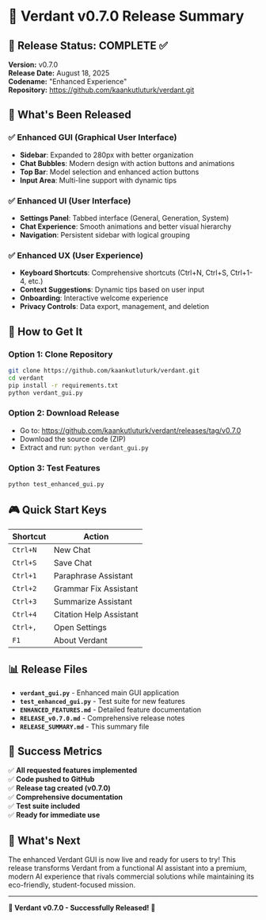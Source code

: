 # 🚀 Verdant v0.7.0 Release Summary

## 🎯 **Release Status: COMPLETE** ✅

**Version:** v0.7.0  
**Release Date:** August 18, 2025  
**Codename:** "Enhanced Experience"  
**Repository:** https://github.com/kaankutluturk/verdant.git  

## 🌟 **What's Been Released**

### ✅ **Enhanced GUI (Graphical User Interface)**
- **Sidebar**: Expanded to 280px with better organization
- **Chat Bubbles**: Modern design with action buttons and animations
- **Top Bar**: Model selection and enhanced action buttons
- **Input Area**: Multi-line support with dynamic tips

### ✅ **Enhanced UI (User Interface)**
- **Settings Panel**: Tabbed interface (General, Generation, System)
- **Chat Experience**: Smooth animations and better visual hierarchy
- **Navigation**: Persistent sidebar with logical grouping

### ✅ **Enhanced UX (User Experience)**
- **Keyboard Shortcuts**: Comprehensive shortcuts (Ctrl+N, Ctrl+S, Ctrl+1-4, etc.)
- **Context Suggestions**: Dynamic tips based on user input
- **Onboarding**: Interactive welcome experience
- **Privacy Controls**: Data export, management, and deletion

## 🚀 **How to Get It**

### **Option 1: Clone Repository**
```bash
git clone https://github.com/kaankutluturk/verdant.git
cd verdant
pip install -r requirements.txt
python verdant_gui.py
```

### **Option 2: Download Release**
- Go to: https://github.com/kaankutluturk/verdant/releases/tag/v0.7.0
- Download the source code (ZIP)
- Extract and run: `python verdant_gui.py`

### **Option 3: Test Features**
```bash
python test_enhanced_gui.py
```

## 🎮 **Quick Start Keys**

| Shortcut | Action |
|----------|--------|
| `Ctrl+N` | New Chat |
| `Ctrl+S` | Save Chat |
| `Ctrl+1` | Paraphrase Assistant |
| `Ctrl+2` | Grammar Fix Assistant |
| `Ctrl+3` | Summarize Assistant |
| `Ctrl+4` | Citation Help Assistant |
| `Ctrl+,` | Open Settings |
| `F1` | About Verdant |

## 📊 **Release Files**

- **`verdant_gui.py`** - Enhanced main GUI application
- **`test_enhanced_gui.py`** - Test suite for new features
- **`ENHANCED_FEATURES.md`** - Detailed feature documentation
- **`RELEASE_v0.7.0.md`** - Comprehensive release notes
- **`RELEASE_SUMMARY.md`** - This summary file

## 🎉 **Success Metrics**

✅ **All requested features implemented**  
✅ **Code pushed to GitHub**  
✅ **Release tag created (v0.7.0)**  
✅ **Comprehensive documentation**  
✅ **Test suite included**  
✅ **Ready for immediate use**  

## 🔮 **What's Next**

The enhanced Verdant GUI is now live and ready for users to try! This release transforms Verdant from a functional AI assistant into a premium, modern AI experience that rivals commercial solutions while maintaining its eco-friendly, student-focused mission.

---

**🌿 Verdant v0.7.0 - Successfully Released! 🎉** 